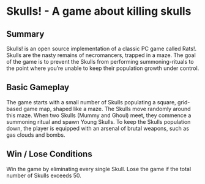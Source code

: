 # Skulls! - A game about killing skulls

## Summary
Skulls! is an open source implementation of a classic PC game called Rats!. Skulls are the nasty remains of necromancers, trapped in a maze. The goal of the game is to prevent the Skulls from performing summoning-rituals to the point where you’re unable to keep their population growth under control.

## Basic Gameplay
The game starts with a small number of Skulls populating a square, grid-based game map, shaped like a maze. The Skulls move randomly around this maze. When two Skulls (Mummy and Ghoul) meet, they commence a summoning ritual and spawn Young Skulls. To keep the Skulls population down, the player is equipped with an arsenal of brutal weapons, such as gas clouds and bombs.

## Win / Lose Conditions
Win the game by eliminating every single Skull.
Lose the game if the total number of Skulls exceeds 50.